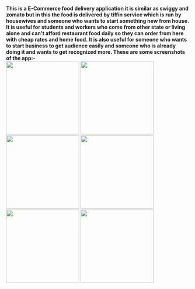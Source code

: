 <b>This is a E-Commerce food delivery application it is similar as swiggy and zomato but in this the food is delivered by tiffin service which is run by housewives and someone who wants to start something new from house. 
It is useful for students and workers who come from other state or living alone and can't afford restaurant food daily so they can order from here with cheap rates and home food.
It is also useful for someone who wants to start business to get audience easily and someone who is already doing it and wants to get recognized more.
These are some screenshots of the app:- </b>
<br>
<img src="https://user-images.githubusercontent.com/89316929/210542432-edaecaf6-bc17-44a4-9ee0-17bd7663ba7a.jpeg" width="200" />
<img src="https://user-images.githubusercontent.com/89316929/210542480-e29fa500-e9f0-4861-a20a-22b299d7454c.jpeg" width="200" />
<img src="https://user-images.githubusercontent.com/89316929/210542504-8cbc83e0-4b18-42bf-bfc6-9f405056ee79.jpeg" width="200" />
<img src="https://user-images.githubusercontent.com/89316929/210542525-a1a772cd-b80b-4b69-9d06-94706484dfff.jpeg" width="200" />
<img src="https://user-images.githubusercontent.com/89316929/210542548-67a8965b-4cea-4948-9099-968892c3913c.jpeg" width="200" />
<img src="https://user-images.githubusercontent.com/89316929/210542696-a0aac399-2694-4ed2-87fc-c033f8225dc1.jpeg" width="200" />

